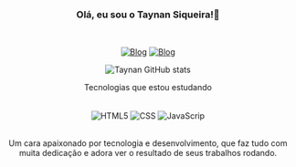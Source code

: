 
<div style="text-align: center;">

### Olá, eu sou o Taynan Siqueira!👋


</br>


[![Blog](https://img.shields.io/badge/LinkedIn-0077B5?style=for-the-badge&logo=linkedin&logoColor=white)](https://www.linkedin.com/in/taynan-siqueira-0018491b5/)
[![Blog](https://img.shields.io/badge/Instagram-E4405F?style=for-the-badge&logo=instagram&logoColor=white)](https://www.instagram.com/t.martins.s/)

![Taynan GitHub stats](https://github-readme-stats.vercel.app/api?username=taynansiqueira&show_icons=true&theme=codeSTACKr)


Tecnologias que estou estudando
<div style="display: inline_block"><br/>
<img align="center" alt="HTML5"src="https://img.shields.io/badge/HTML5-E34F26?style=for-the-badge&logo=html5&logoColor=white" />
<img align="center" alt="CSS"src="https://img.shields.io/badge/CSS3-1572B6?style=for-the-badge&logo=css3&logoColor=white" />
<img align="center" alt="JavaScrip"src="https://img.shields.io/badge/JavaScript-F7DF1E?style=for-the-badge&logo=javascript&logoColor=black" />
</div><br/>

Um cara apaixonado por tecnologia e desenvolvimento, que faz tudo com muita dedicação e adora ver o resultado de seus trabalhos rodando. 
</DIV>

